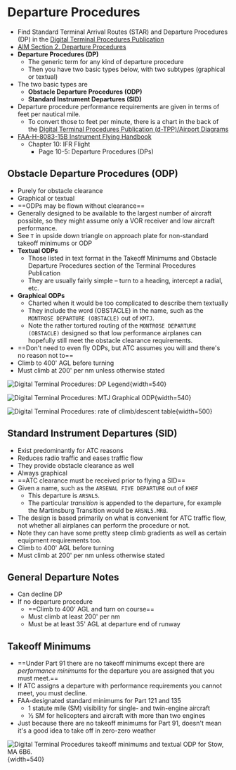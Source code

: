 # Departure Procedures

* Find Standard Terminal Arrival Routes (STAR) and Departure Procedures (DP) in the [Digital Terminal Procedures Publication](https://www.faa.gov/air_traffic/flight_info/aeronav/digital_products/dtpp/)
* [AIM Section 2. Departure Procedures](https://www.faa.gov/air_traffic/publications/atpubs/aim_html/chap5_section_2.html)
* **Departure Procedures (DP)**
  * The generic term for any kind of departure procedure
  * Then you have two basic types below, with two subtypes (graphical or textual)
* The two basic types are
  * **Obstacle Departure Procedures (ODP)**
  * **Standard Instrument Departures (SID)**
* Departure procedure performance requirements are given in terms of feet per nautical mile.
  * To convert those to feet per minute, there is a chart in the back of the [Digital Terminal Procedures Publication (d-TPP)/Airport Diagrams](https://www.faa.gov/air_traffic/flight_info/aeronav/digital_products/dtpp/)
* [FAA-H-8083-15B Instrument Flying Handbook](https://www.faa.gov/sites/faa.gov/files/regulations_policies/handbooks_manuals/aviation/FAA-H-8083-15B.pdf)
  * Chapter 10: IFR Flight
    * Page 10-5: Departure Procedures (DPs)

## Obstacle Departure Procedures (ODP)

* Purely for obstacle clearance
* Graphical or textual
* ==ODPs may be flown without clearance==
* Generally designed to be available to the largest number of aircraft possible, so they might assume only a VOR receiver and low aircraft performance.
* See `T` in upside down triangle on approach plate for non-standard takeoff minimums or ODP
* **Textual ODPs**
  * Those listed in text format in the Takeoff Minimums and Obstacle Departure Procedures section of the Terminal Procedures Publication
  * They are usually fairly simple – turn to a heading, intercept a radial, etc.
* **Graphical ODPs**
  * Charted when it would be too complicated to describe them textually
  * They include the word (OBSTACLE) in the name, such as the `MONTROSE DEPARTURE (OBSTACLE)` out of `KMTJ`.
  * Note the rather tortured routing of the `MONTROSE DEPARTURE (OBSTACLE)` designed so that low performance airplanes can hopefully still meet the obstacle clearance requirements.
* ==Don't need to even fly ODPs, but ATC assumes you will and there's no reason not to==
* Climb to 400' AGL before turning
* Must climb at 200' per nm unless otherwise stated

![Digital Terminal Procedures: DP Legend](/img/tpp/dtpp-dp-legend.jpg){width=540}

![Digital Terminal Procedures: MTJ Graphical ODP](/img/tpp/dtpp-graphical-odp.jpg){width=540}

![Digital Terminal Procedures: rate of climb/descent table](/img/tpp/dtpp-rate-of-climb-table.png){width=500}

## Standard Instrument Departures (SID)

* Exist predominantly for ATC reasons
* Reduces radio traffic and eases traffic flow
* They provide obstacle clearance as well
* Always graphical
* ==ATC clearance must be received prior to flying a SID==
* Given a name, such as the `ARSENAL FIVE DEPARTURE` out of `KHEF`
  * This departure is `ARSNL5`.
  * The particular *transition* is appended to the departure, for example the Martinsburg Transition would be `ARSNL5.MRB`.
* The design is based primarily on what is convenient for ATC traffic flow, not whether all airplanes can perform the procedure or not.
* Note they can have some pretty steep climb gradients as well as certain equipment requirements too.
* Climb to 400' AGL before turning
* Must climb at 200' per nm unless otherwise stated

## General Departure Notes

* Can decline DP
* If no departure procedure
  * ==Climb to 400' AGL and turn on course==
  * Must climb at least 200' per nm
  * Must be at least 35' AGL at departure end of runway

## Takeoff Minimums

* ==Under Part 91 there are no takeoff minimums except there are *performance minimums* for the departure you are assigned that you must meet.==
* If ATC assigns a departure with performance requirements you cannot meet, you must decline.
* FAA-designated standard minimums for Part 121 and 135
  * 1 statute mile (SM) visibility for single- and twin-engine aircraft
  * 1⁄2 SM for helicopters and aircraft with more than two engines
* Just because there are no takeoff minimums for Part 91, doesn't mean it's a good idea to take off in zero-zero weather

![Digital Terminal Procedures takeoff minimums and textual ODP for Stow, MA 6B6.](/img/tpp/dtpp-takeoff-mins.png){width=540}

